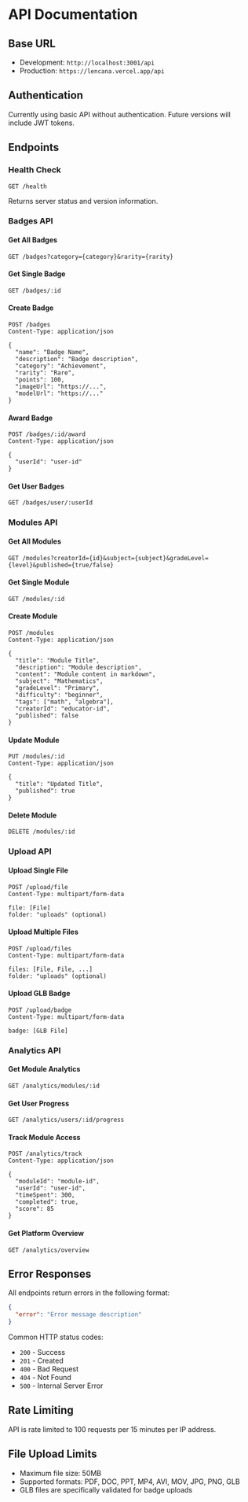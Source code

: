 # API Documentation

## Base URL
- Development: `http://localhost:3001/api`
- Production: `https://lencana.vercel.app/api`

## Authentication
Currently using basic API without authentication. Future versions will include JWT tokens.

## Endpoints

### Health Check
```
GET /health
```
Returns server status and version information.

### Badges API

#### Get All Badges
```
GET /badges?category={category}&rarity={rarity}
```

#### Get Single Badge
```
GET /badges/:id
```

#### Create Badge
```
POST /badges
Content-Type: application/json

{
  "name": "Badge Name",
  "description": "Badge description",
  "category": "Achievement",
  "rarity": "Rare",
  "points": 100,
  "imageUrl": "https://...",
  "modelUrl": "https://..."
}
```

#### Award Badge
```
POST /badges/:id/award
Content-Type: application/json

{
  "userId": "user-id"
}
```

#### Get User Badges
```
GET /badges/user/:userId
```

### Modules API

#### Get All Modules
```
GET /modules?creatorId={id}&subject={subject}&gradeLevel={level}&published={true/false}
```

#### Get Single Module
```
GET /modules/:id
```

#### Create Module
```
POST /modules
Content-Type: application/json

{
  "title": "Module Title",
  "description": "Module description",
  "content": "Module content in markdown",
  "subject": "Mathematics",
  "gradeLevel": "Primary",
  "difficulty": "beginner",
  "tags": ["math", "algebra"],
  "creatorId": "educator-id",
  "published": false
}
```

#### Update Module
```
PUT /modules/:id
Content-Type: application/json

{
  "title": "Updated Title",
  "published": true
}
```

#### Delete Module
```
DELETE /modules/:id
```

### Upload API

#### Upload Single File
```
POST /upload/file
Content-Type: multipart/form-data

file: [File]
folder: "uploads" (optional)
```

#### Upload Multiple Files
```
POST /upload/files
Content-Type: multipart/form-data

files: [File, File, ...]
folder: "uploads" (optional)
```

#### Upload GLB Badge
```
POST /upload/badge
Content-Type: multipart/form-data

badge: [GLB File]
```

### Analytics API

#### Get Module Analytics
```
GET /analytics/modules/:id
```

#### Get User Progress
```
GET /analytics/users/:id/progress
```

#### Track Module Access
```
POST /analytics/track
Content-Type: application/json

{
  "moduleId": "module-id",
  "userId": "user-id",
  "timeSpent": 300,
  "completed": true,
  "score": 85
}
```

#### Get Platform Overview
```
GET /analytics/overview
```

## Error Responses

All endpoints return errors in the following format:
```json
{
  "error": "Error message description"
}
```

Common HTTP status codes:
- `200` - Success
- `201` - Created
- `400` - Bad Request
- `404` - Not Found
- `500` - Internal Server Error

## Rate Limiting

API is rate limited to 100 requests per 15 minutes per IP address.

## File Upload Limits

- Maximum file size: 50MB
- Supported formats: PDF, DOC, PPT, MP4, AVI, MOV, JPG, PNG, GLB
- GLB files are specifically validated for badge uploads